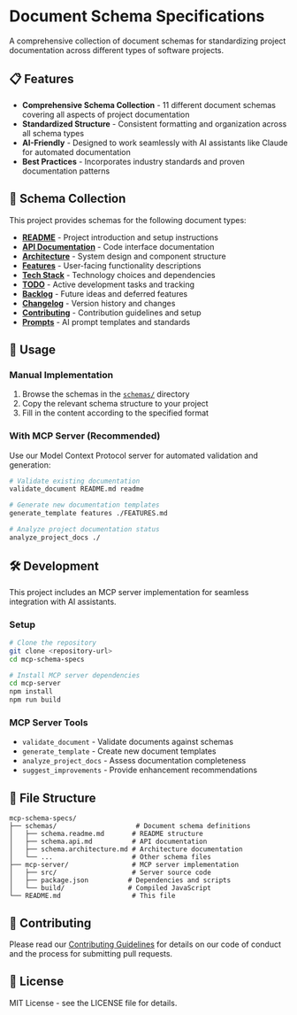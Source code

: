 # Document Schema Specifications

A comprehensive collection of document schemas for standardizing project documentation across different types of software projects.

## 📋 Features

- **Comprehensive Schema Collection** - 11 different document schemas covering all aspects of project documentation
- **Standardized Structure** - Consistent formatting and organization across all schema types
- **AI-Friendly** - Designed to work seamlessly with AI assistants like Claude for automated documentation
- **Best Practices** - Incorporates industry standards and proven documentation patterns

## 📁 Schema Collection

This project provides schemas for the following document types:

- **[README](schemas/schema.readme.md)** - Project introduction and setup instructions
- **[API Documentation](schemas/schema.api.md)** - Code interface documentation
- **[Architecture](schemas/schema.architecture.md)** - System design and component structure
- **[Features](schemas/schema.features.md)** - User-facing functionality descriptions
- **[Tech Stack](schemas/schema.tech_stack.md)** - Technology choices and dependencies
- **[TODO](schemas/schema.todo.md)** - Active development tasks and tracking
- **[Backlog](schemas/schema.backlog.md)** - Future ideas and deferred features
- **[Changelog](schemas/schema.changelog.md)** - Version history and changes
- **[Contributing](schemas/schema.contributing.md)** - Contribution guidelines and setup
- **[Prompts](schemas/schema.prompt.md)** - AI prompt templates and standards

## 🚀 Usage

### Manual Implementation
1. Browse the schemas in the [`schemas/`](schemas/) directory
2. Copy the relevant schema structure to your project
3. Fill in the content according to the specified format

### With MCP Server (Recommended)
Use our Model Context Protocol server for automated validation and generation:

```bash
# Validate existing documentation
validate_document README.md readme

# Generate new documentation templates
generate_template features ./FEATURES.md

# Analyze project documentation status
analyze_project_docs ./
```

## 🛠️ Development

This project includes an MCP server implementation for seamless integration with AI assistants.

### Setup
```bash
# Clone the repository
git clone <repository-url>
cd mcp-schema-specs

# Install MCP server dependencies
cd mcp-server
npm install
npm run build
```

### MCP Server Tools
- `validate_document` - Validate documents against schemas
- `generate_template` - Create new document templates
- `analyze_project_docs` - Assess documentation completeness
- `suggest_improvements` - Provide enhancement recommendations

## 📂 File Structure

```
mcp-schema-specs/
├── schemas/                    # Document schema definitions
│   ├── schema.readme.md       # README structure
│   ├── schema.api.md          # API documentation
│   ├── schema.architecture.md # Architecture documentation
│   └── ...                    # Other schema files
├── mcp-server/                # MCP server implementation
│   ├── src/                   # Server source code
│   ├── package.json          # Dependencies and scripts
│   └── build/                # Compiled JavaScript
└── README.md                  # This file
```

## 🤝 Contributing

Please read our [Contributing Guidelines](schemas/schema.contributing.md) for details on our code of conduct and the process for submitting pull requests.

## 📄 License

MIT License - see the LICENSE file for details.